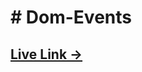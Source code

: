 <h1># Dom-Events</h1>
<h2><a href="https://nabil428.github.io/Dom-Events-/" target="_blank">Live Link →</a></h2>



